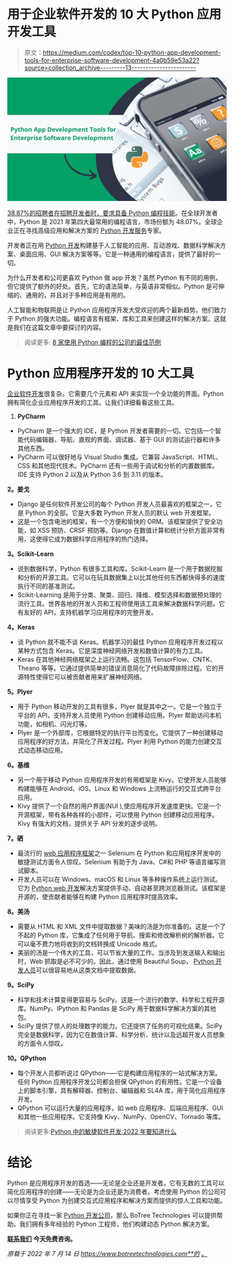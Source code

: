 # 用于企业软件开发的 10 大 Python 应用开发工具

> 原文：<https://medium.com/codex/top-10-python-app-development-tools-for-enterprise-software-development-4a0b59e53a22?source=collection_archive---------13----------------------->

![](img/af8460ba79fc6eba8d94ddfbe3a4a702.png)

[38.87%的招聘者在招聘开发者时，要求具备 Python 编程技能](https://www.statista.com/statistics/1296727/programming-languages-demanded-by-recruiters/)。在全球开发者中，Python 是 2021 年第四大最常用的编程语言，市场份额为 48.07%。全球企业正在寻找高级应用和解决方案的 [Python 开发服务](https://www.botreetechnologies.com/python-development)专家。

开发者正在用 [Python 开发](https://www.botreetechnologies.com/blog/the-top-python-development-skills-for-developers-in-2022/)构建基于人工智能的应用、互动游戏、数据科学解决方案、桌面应用、GUI 解决方案等等。它是一种通用的编程语言，提供了最好的一切。

为什么开发者和公司更喜欢 Python 做 app 开发？虽然 Python 有不同的用例，但它提供了额外的好处。首先，它的语法简单，与英语非常相似。Python 是可伸缩的、通用的，并且对于多种应用是有用的。

人工智能和物联网是让 Python 应用程序开发大受欢迎的两个最新趋势。他们致力于 Python 的强大功能。编程语言有框架、库和工具来创建这样的解决方案。这就是我们在这篇文章中要探讨的内容。

> 阅读更多: [8 家使用 Python 编程的公司的最佳范例](https://www.botreetechnologies.com/blog/best-examples-of-companies-using-python-programming/)

# Python 应用程序开发的 10 大工具

[企业软件开发](https://www.botreetechnologies.com/blog/types-of-enterprise-software-for-companies/)很复杂。它需要几个元素和 API 来实现一个全功能的界面。Python 拥有简化企业应用程序开发的工具。让我们详细看看这些工具。

1.  **PyCharm**

*   PyCharm 是一个强大的 IDE，是 Python 开发者需要的一切。它包括一个智能代码编辑器、导航、直观的界面、调试器、基于 GUI 的测试运行器和许多其他东西。
*   PyCharm 可以很好地与 Visual Studio 集成。它兼容 JavaScript、HTML、CSS 和其他现代技术。PyCharm 还有一些用于调试和分析的内置数据库。IDE 支持 Python 2 以及从 Python 3.6 到 3.11 的版本。

**2。姜戈**

*   Django 是任何软件开发公司的每个 Python 开发人员最喜欢的框架之一，它是 Python 的全部。它是大多数 Python 开发人员的默认 web 开发框架。
*   这是一个包含电池的框架，有一个方便和愉快的 ORM。该框架提供了安全功能，如 XSS 预防、CRSF 预防等。Django 在数值计算和统计分析方面非常有用，这使得它成为数据科学应用程序的热门选择。

**3。Scikit-Learn**

*   说到数据科学，Python 有很多工具和库。Scikit-Learn 是一个用于数据挖掘和分析的开源工具。它可以在玩具数据集上以比其他任何东西都快得多的速度执行不同的基准测试。
*   Scikit-Learning 是用于分类、聚类、回归、降维、模型选择和数据预处理的流行工具。世界各地的开发人员和工程师使用该工具来解决数据科学问题。它有友好的 API，支持机器学习应用程序的完整开发。

**4。Keras**

*   谈 Python 就不能不谈 Keras。机器学习的最佳 Python 应用程序开发过程以某种方式包含 Keras。它是深度神经网络开发和数值计算的有力工具。
*   Keras 在其他神经网络框架之上运行流畅。这包括 TensorFlow、CNTK、Theano 等等。它通过提供简单的错误消息简化了代码故障排除过程。它的开源特性使得它可以被贡献者用来扩展神经网络。

**5。Plyer**

*   用于 Python 移动开发的工具有很多，Plyer 就是其中之一。它是一个独立于平台的 API，支持开发人员使用 Python 创建移动应用。Plyer 帮助访问本机功能，如相机、闪光灯等。
*   Plyer 是一个外部库，它根据特定的执行平台而变化。它提供了一种创建移动应用程序的好方法，并简化了开发过程。Plyer 利用 Python 的能力创建交互式动态移动应用。

**6。基维**

*   另一个用于移动 Python 应用程序开发的有用框架是 Kivy。它使开发人员能够构建能够在 Android、iOS、Linux 和 Windows 上流畅运行的交互式跨平台应用。
*   Kivy 提供了一个自然的用户界面(NUI ),使应用程序开发速度更快。它是一个开源框架，带有各种各样的小部件，可以使用 Python 创建移动应用程序。Kivy 有强大的文档，提供关于 API 分发的逐步说明。

**7。硒**

*   最流行的 [web 应用程序框架](https://www.botreetechnologies.com/blog/top-11-python-frameworks-for-web-development-in-2021/)之一 Selenium 在 Python 和应用程序开发中的敏捷测试方面令人惊叹。Selenium 有助于为 Java、C#和 PHP 等语言编写测试脚本。
*   开发人员可以在 Windows、macOS 和 Linux 等多种操作系统上运行测试。它为 [Python web 开发](https://www.botreetechnologies.com/blog/why-choose-python-for-website-development/)解决方案提供手动、自动甚至跨浏览器测试。该框架是开源的，使贡献者能够在构建 Python 应用程序时提高效率。

**8。美汤**

*   需要从 HTML 和 XML 文件中提取数据？美味的汤是为你准备的。这是一个了不起的 Python 库，它集成了任何用于导航、搜索和修改解析树的解析器。它可以毫不费力地将收到的文档转换成 Unicode 格式。
*   美丽的汤是一个伟大的工具，可以节省大量的工作。当涉及到发送输入和输出时，Web 抓取是必不可少的。因此，通过使用 Beautiful Soup， [Python 开发人员](https://www.botreetechnologies.com/blog/guide-to-hiring-python-developers/)可以很容易地从这类文档中提取数据。

**9。SciPy**

*   科学和技术计算变得更容易与 SciPy。这是一个流行的数学、科学和工程开源库。NumPy、IPython 和 Pandas 是 SciPy 用于数据科学解决方案的其他包。
*   SciPy 提供了惊人的处理数字的能力。它还提供了任务的可视化结果。SciPy 完全是数据科学，因为它在数值计算、科学分析、统计以及远超开发人员想象的方面令人惊叹。

**10。QPython**

*   每个开发人员都听说过 QPython——它是构建应用程序的一站式解决方案。任何 Python 应用程序开发公司都会担保 QPython 的有用性。它是一个设备上的脚本引擎，具有解释器、控制台、编辑器和 SL4A 库，用于简化应用程序开发。
*   QPython 可以运行大量的应用程序，如 web 应用程序、后端应用程序、GUI 和其他一些应用程序。它支持像 Kivy、NumPy、OpenCV、Tornado 等库。

> 阅读更多:[Python 中的敏捷软件开发:2022 年要知道什么](https://www.botreetechnologies.com/blog/agile-software-development-in-python/)

# 结论

Python 是应用程序开发的首选——无论是企业还是开发者。它有无数的工具可以简化应用程序的创建——无论是为企业还是为消费者。考虑使用 Python 的公司可以尽情享受 Python 为创建交互式应用程序和解决方案而提供的惊人工具和功能。

如果你正在寻找一家 [Python 开发公司](https://www.botreetechnologies.com/python-development)，那么 BoTree Technologies 可以提供帮助。我们拥有多年经验的 Python 工程师，他们构建动态 Python 解决方案。

[**联系我们**](https://www.botreetechnologies.com/contact) **今天免费咨询。**

*原载于 2022 年 7 月 14 日 https://www.botreetechnologies.com**的* [*。*](https://www.botreetechnologies.com/blog/top-10-python-app-development-tools-for-enterprise-software-development%ef%bf%bc/)